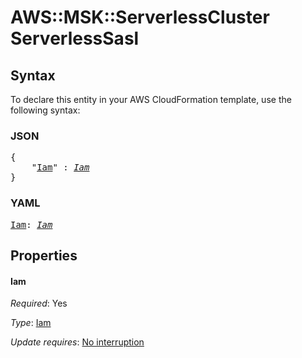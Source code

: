 # AWS::MSK::ServerlessCluster ServerlessSasl

## Syntax

To declare this entity in your AWS CloudFormation template, use the following syntax:

### JSON

<pre>
{
    "<a href="#iam" title="Iam">Iam</a>" : <i><a href="iam.md">Iam</a></i>
}
</pre>

### YAML

<pre>
<a href="#iam" title="Iam">Iam</a>: <i><a href="iam.md">Iam</a></i>
</pre>

## Properties

#### Iam

_Required_: Yes

_Type_: <a href="iam.md">Iam</a>

_Update requires_: [No interruption](https://docs.aws.amazon.com/AWSCloudFormation/latest/UserGuide/using-cfn-updating-stacks-update-behaviors.html#update-no-interrupt)
